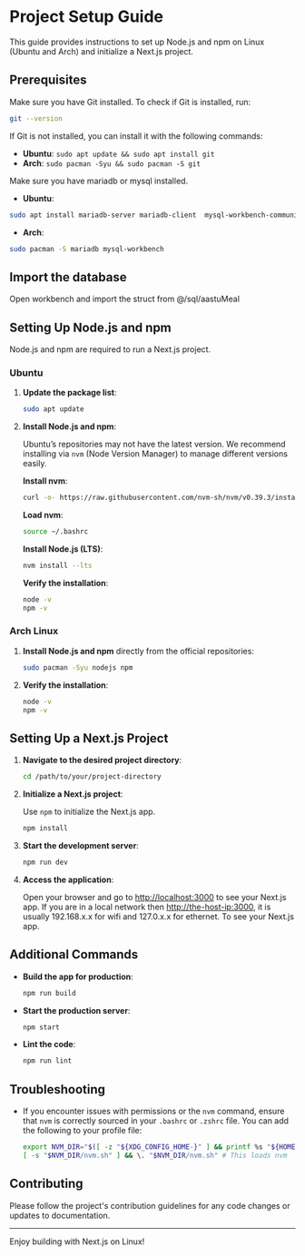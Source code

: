 
# Project Setup Guide

This guide provides instructions to set up Node.js and npm on Linux (Ubuntu and Arch) and initialize a Next.js project.

## Prerequisites

Make sure you have Git installed. To check if Git is installed, run:

```bash
git --version
```

If Git is not installed, you can install it with the following commands:

- **Ubuntu**: `sudo apt update && sudo apt install git`
- **Arch**: `sudo pacman -Syu && sudo pacman -S git`

Make sure you have mariadb or mysql installed.
- **Ubuntu**:
```bash
sudo apt install mariadb-server mariadb-client  mysql-workbench-community
```

- **Arch**:
```bash
sudo pacman -S mariadb mysql-workbench
```
## Import the database

Open workbench and import the struct from @/sql/aastuMeal

## Setting Up Node.js and npm

Node.js and npm are required to run a Next.js project.

### Ubuntu

1. **Update the package list**:

   ```bash
   sudo apt update
   ```

2. **Install Node.js and npm**:

   Ubuntu’s repositories may not have the latest version. We recommend installing via `nvm` (Node Version Manager) to manage different versions easily.

   **Install nvm**:

   ```bash
   curl -o- https://raw.githubusercontent.com/nvm-sh/nvm/v0.39.3/install.sh | bash
   ```

   **Load nvm**:

   ```bash
   source ~/.bashrc
   ```

   **Install Node.js (LTS)**:

   ```bash
   nvm install --lts
   ```

   **Verify the installation**:

   ```bash
   node -v
   npm -v
   ```

### Arch Linux

1. **Install Node.js and npm** directly from the official repositories:

   ```bash
   sudo pacman -Syu nodejs npm
   ```

2. **Verify the installation**:

   ```bash
   node -v
   npm -v
   ```

## Setting Up a Next.js Project

1. **Navigate to the desired project directory**:

   ```bash
   cd /path/to/your/project-directory
   ```

2. **Initialize a Next.js project**:

   Use `npm` to initialize the Next.js app.

   ```bash
   npm install
   ```

3. **Start the development server**:

   ```bash
   npm run dev
   ```

4. **Access the application**:

   Open your browser and go to [http://localhost:3000](http://localhost:3000) to see your Next.js app.
   If you are in a local network then [http://the-host-ip:3000](http://the-host-ip:3000), it is usually 192.168.x.x for wifi and 127.0.x.x for ethernet. To see your Next.js app.

## Additional Commands

- **Build the app for production**:

  ```bash
  npm run build
  ```

- **Start the production server**:

  ```bash
  npm start
  ```

- **Lint the code**:

  ```bash
  npm run lint
  ```

## Troubleshooting

- If you encounter issues with permissions or the `nvm` command, ensure that `nvm` is correctly sourced in your `.bashrc` or `.zshrc` file. You can add the following to your profile file:

  ```bash
  export NVM_DIR="$([ -z "${XDG_CONFIG_HOME-}" ] && printf %s "${HOME}/.nvm" || printf %s "${XDG_CONFIG_HOME}/nvm")"
  [ -s "$NVM_DIR/nvm.sh" ] && \. "$NVM_DIR/nvm.sh" # This loads nvm
  ```

## Contributing

Please follow the project's contribution guidelines for any code changes or updates to documentation.

---

Enjoy building with Next.js on Linux!
